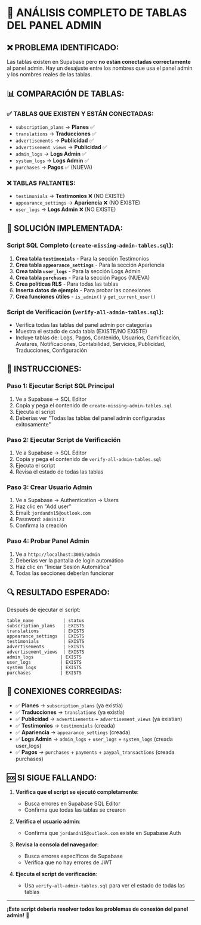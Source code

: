 # 🔧 ANÁLISIS COMPLETO DE TABLAS DEL PANEL ADMIN

## ❌ PROBLEMA IDENTIFICADO:
Las tablas existen en Supabase pero **no están conectadas correctamente** al panel admin. Hay un desajuste entre los nombres que usa el panel admin y los nombres reales de las tablas.

## 📊 COMPARACIÓN DE TABLAS:

### ✅ TABLAS QUE EXISTEN Y ESTÁN CONECTADAS:
- `subscription_plans` → **Planes** ✅
- `translations` → **Traducciones** ✅
- `advertisements` → **Publicidad** ✅
- `advertisement_views` → **Publicidad** ✅
- `admin_logs` → **Logs Admin** ✅
- `system_logs` → **Logs Admin** ✅
- `purchases` → **Pagos** ✅ (NUEVA)

### ❌ TABLAS FALTANTES:
- `testimonials` → **Testimonios** ❌ (NO EXISTE)
- `appearance_settings` → **Apariencia** ❌ (NO EXISTE)
- `user_logs` → **Logs Admin** ❌ (NO EXISTE)

## 🚀 SOLUCIÓN IMPLEMENTADA:

### Script SQL Completo (`create-missing-admin-tables.sql`):
1. **Crea tabla `testimonials`** - Para la sección Testimonios
2. **Crea tabla `appearance_settings`** - Para la sección Apariencia
3. **Crea tabla `user_logs`** - Para la sección Logs Admin
4. **Crea tabla `purchases`** - Para la sección Pagos (NUEVA)
5. **Crea políticas RLS** - Para todas las tablas
6. **Inserta datos de ejemplo** - Para probar las conexiones
7. **Crea funciones útiles** - `is_admin()` y `get_current_user()`

### Script de Verificación (`verify-all-admin-tables.sql`):
- Verifica todas las tablas del panel admin por categorías
- Muestra el estado de cada tabla (EXISTE/NO EXISTE)
- Incluye tablas de: Logs, Pagos, Contenido, Usuarios, Gamificación, Avatares, Notificaciones, Contabilidad, Servicios, Publicidad, Traducciones, Configuración

## 🎯 INSTRUCCIONES:

### Paso 1: Ejecutar Script SQL Principal
1. Ve a Supabase → SQL Editor
2. Copia y pega el contenido de `create-missing-admin-tables.sql`
3. Ejecuta el script
4. Deberías ver "Todas las tablas del panel admin configuradas exitosamente"

### Paso 2: Ejecutar Script de Verificación
1. Ve a Supabase → SQL Editor
2. Copia y pega el contenido de `verify-all-admin-tables.sql`
3. Ejecuta el script
4. Revisa el estado de todas las tablas

### Paso 3: Crear Usuario Admin
1. Ve a Supabase → Authentication → Users
2. Haz clic en "Add user"
3. Email: `jordandn15@outlook.com`
4. Password: `admin123`
5. Confirma la creación

### Paso 4: Probar Panel Admin
1. Ve a `http://localhost:3005/admin`
2. Deberías ver la pantalla de login automático
3. Haz clic en "Iniciar Sesión Automática"
4. Todas las secciones deberían funcionar

## 🔍 RESULTADO ESPERADO:

Después de ejecutar el script:
```
table_name           | status
subscription_plans   | EXISTS
translations         | EXISTS
appearance_settings  | EXISTS
testimonials         | EXISTS
advertisements       | EXISTS
advertisement_views  | EXISTS
admin_logs          | EXISTS
user_logs           | EXISTS
system_logs         | EXISTS
purchases           | EXISTS
```

## 🎉 CONEXIONES CORREGIDAS:

- ✅ **Planes** → `subscription_plans` (ya existía)
- ✅ **Traducciones** → `translations` (ya existía)
- ✅ **Publicidad** → `advertisements` + `advertisement_views` (ya existían)
- ✅ **Testimonios** → `testimonials` (creada)
- ✅ **Apariencia** → `appearance_settings` (creada)
- ✅ **Logs Admin** → `admin_logs` + `user_logs` + `system_logs` (creada user_logs)
- ✅ **Pagos** → `purchases` + `payments` + `paypal_transactions` (creada purchases)

## 🆘 SI SIGUE FALLANDO:

1. **Verifica que el script se ejecutó completamente**:
   - Busca errores en Supabase SQL Editor
   - Confirma que todas las tablas se crearon

2. **Verifica el usuario admin**:
   - Confirma que `jordandn15@outlook.com` existe en Supabase Auth

3. **Revisa la consola del navegador**:
   - Busca errores específicos de Supabase
   - Verifica que no hay errores de JWT

4. **Ejecuta el script de verificación**:
   - Usa `verify-all-admin-tables.sql` para ver el estado de todas las tablas

---
**¡Este script debería resolver todos los problemas de conexión del panel admin!** 🎉
